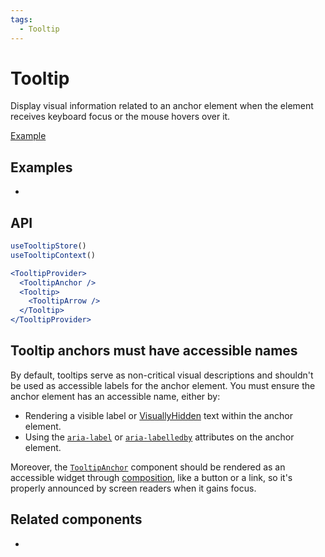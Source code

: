 ```yaml
---
tags:
  - Tooltip
---
```


# Tooltip

<div data-description>

Display visual information related to an anchor element when the element receives keyboard focus or the mouse hovers over it.

</div>

<div data-tags></div>

<a href="../examples/tooltip/index.tsx" data-playground>Example</a>

## Examples

<div data-cards="examples">

- [](/examples/tooltip-framer-motion)

</div>

## API

```jsx
useTooltipStore()
useTooltipContext()

<TooltipProvider>
  <TooltipAnchor />
  <Tooltip>
    <TooltipArrow />
  </Tooltip>
</TooltipProvider>
```

## Tooltip anchors must have accessible names

By default, tooltips serve as non-critical visual descriptions and shouldn't be used as accessible labels for the anchor element. You must ensure the anchor element has an accessible name, either by:

- Rendering a visible label or [VisuallyHidden](/components/visually-hidden) text within the anchor element.
- Using the [`aria-label`](https://developer.mozilla.org/en-US/docs/Web/Accessibility/ARIA/Attributes/aria-label) or [`aria-labelledby`](https://developer.mozilla.org/en-US/docs/Web/Accessibility/ARIA/Attributes/aria-labelledby) attributes on the anchor element.

Moreover, the [`TooltipAnchor`](/reference/tooltip-anchor) component should be rendered as an accessible widget through [composition](/guide/composition), like a button or a link, so it's properly announced by screen readers when it gains focus.

## Related components

<div data-cards="components">

- [](/components/hovercard)

</div>
